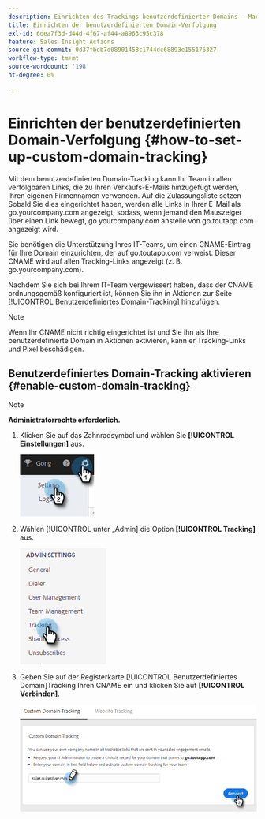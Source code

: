 ```yaml
---
description: Einrichten des Trackings benutzerdefinierter Domains - Marketo-Dokumente - Produktdokumentation
title: Einrichten der benutzerdefinierten Domain-Verfolgung
exl-id: 6dea7f3d-d44d-4f67-af44-a8963c95c378
feature: Sales Insight Actions
source-git-commit: 0d37fbdb7d08901458c1744dc68893e155176327
workflow-type: tm+mt
source-wordcount: '198'
ht-degree: 0%

---
```


# Einrichten der benutzerdefinierten Domain-Verfolgung {#how-to-set-up-custom-domain-tracking}

Mit dem benutzerdefinierten Domain-Tracking kann Ihr Team in allen verfolgbaren Links, die zu Ihren Verkaufs-E-Mails hinzugefügt werden, Ihren eigenen Firmennamen verwenden. Auf die Zulassungsliste setzen Sobald Sie dies eingerichtet haben, werden alle Links in Ihrer E-Mail als go.yourcompany.com angezeigt, sodass, wenn jemand den Mauszeiger über einen Link bewegt, go.yourcompany.com anstelle von go.toutapp.com angezeigt wird.

Sie benötigen die Unterstützung Ihres IT-Teams, um einen CNAME-Eintrag für Ihre Domain einzurichten, der auf go.toutapp.com verweist. Dieser CNAME wird auf allen Tracking-Links angezeigt (z. B. go.yourcompany.com).

Nachdem Sie sich bei Ihrem IT-Team vergewissert haben, dass der CNAME ordnungsgemäß konfiguriert ist, können Sie ihn in Aktionen zur Seite [!UICONTROL Benutzerdefiniertes Domain-Tracking] hinzufügen.

>[!NOTE]
>
>Wenn Ihr CNAME nicht richtig eingerichtet ist und Sie ihn als Ihre benutzerdefinierte Domain in Aktionen aktivieren, kann er Tracking-Links und Pixel beschädigen.

## Benutzerdefiniertes Domain-Tracking aktivieren {#enable-custom-domain-tracking}

>[!NOTE]
>
>**Administratorrechte erforderlich.**

1. Klicken Sie auf das Zahnradsymbol und wählen Sie **[!UICONTROL Einstellungen]** aus.

   ![](assets/how-to-set-up-custom-domain-tracking-1.png)

1. Wählen [!UICONTROL  unter „Admin] die Option **[!UICONTROL Tracking]** aus.

   ![](assets/how-to-set-up-custom-domain-tracking-2.png)

1. Geben Sie auf der Registerkarte [!UICONTROL Benutzerdefiniertes Domain]Tracking Ihren CNAME ein und klicken Sie auf **[!UICONTROL Verbinden]**.

   ![](assets/how-to-set-up-custom-domain-tracking-3.png)
